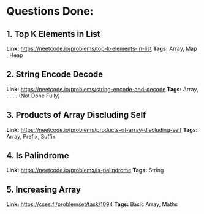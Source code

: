 # Questions Done:

## 1. Top K Elements in List
**Link:**  https://neetcode.io/problems/top-k-elements-in-list
**Tags:** Array, Map , Heap


## 2. String Encode Decode
**Link:**  https://neetcode.io/problems/string-encode-and-decode
**Tags:** Array, ....... (Not Done Fully)


## 3. Products of Array Discluding Self
**Link:**  https://neetcode.io/problems/products-of-array-discluding-self
**Tags:** Array, Prefix, Suffix


## 4. Is Palindrome
**Link:**  https://neetcode.io/problems/is-palindrome
**Tags:** String


## 5. Increasing Array
**Link:**  https://cses.fi/problemset/task/1094 
**Tags:** Basic Array, Maths